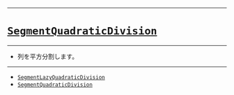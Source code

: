 _____

# [`SegmentQuadraticDivision`](https://github.com/titanium-22/Library_py/blob/main/DataStructures/SegmentQuadraticDivision)
<!-- code=https://github.com/titanium-22/Library_py/blob/main/DataStructures\SegmentQuadraticDivision\SegmentQuadraticDivision.py -->

_____

- 列を平方分割します。

_____

- [`SegmentLazyQuadraticDivision`](./SegmentLazyQuadraticDivision.md)
- [`SegmentQuadraticDivision`](./SegmentQuadraticDivision_.md)

